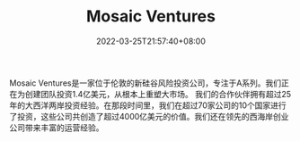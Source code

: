 ﻿---
weight: 
title: "Mosaic Ventures"
description: "Mosaic Ventures是一家位于伦敦的新硅谷风险投资公司，专注于A系列"
date: 2022-03-25T21:57:40+08:00
lastmod: 2022-03-25T16:45:40+08:00
draft: false
authors: ["Metabd"]
featuredImage: "mosaic-ventures.jpg"
link: ""
tags: ["投资机构","Mosaic Ventures"]
categories: ["navigation"]
navigation: ["投资机构"]
lightgallery: true
toc: true
pinned: false
recommend: false
recommend1: false
---
Mosaic Ventures是一家位于伦敦的新硅谷风险投资公司，专注于A系列。我们正在为创建团队投资1.4亿美元，从根本上重塑大市场。 我们的合作伙伴拥有超过25年的大西洋两岸投资经验。在那段时间里，我们在超过70家公司的10个国家进行了投资，这些公司共创造了超过4000亿美元的价值。我们还在领先的西海岸创业公司带来丰富的运营经验。
